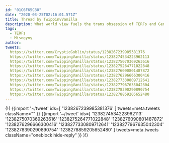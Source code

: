 ```yaml
---
id: "01C6F65C80"
date: "2020-03-25T02:16:01.571Z"
title: Thread by TwippinvVanilla
description: What world view fuels the trans obsession of TERFs and Gender Criticals
tags:
  - TERFs
  - Misogyny
author:
tweets:
  https://twitter.com/CrypticGoblin/status/1238267239985381376
  https://twitter.com/TwippingVanilla/status/1238274534223962113
  https://twitter.com/TwippingVanilla/status/1238275070369263616
  https://twitter.com/TwippingVanilla/status/1238275264771022848
  https://twitter.com/TwippingVanilla/status/1238276090801487872
  https://twitter.com/TwippingVanilla/status/1238276296666300416
  https://twitter.com/TwippingVanilla/status/1238277330809712641
  https://twitter.com/TwippingVanilla/status/1238277967635042304
  https://twitter.com/TwippingVanilla/status/1238278390290890754
  https://twitter.com/TwippingVanilla/status/1238278859205652480
---
```

{!{
  {{import '~/tweet' ids=[
    '1238267239985381376'
  ] tweets=meta.tweets className="" }}
  {{import '~/tweet' ids=[
    '1238274534223962113'
    '1238275070369263616'
    '1238275264771022848'
    '1238276090801487872'
    '1238276296666300416'
    '1238277330809712641'
    '1238277967635042304'
    '1238278390290890754'
    '1238278859205652480'
  ] tweets=meta.tweets className="oneblock hide-reply" }}
}!}

